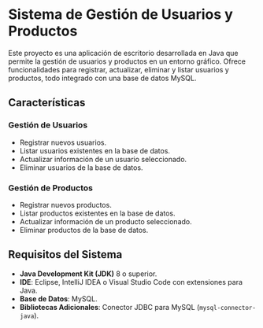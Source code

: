 # Sistema de Gestión de Usuarios y Productos

Este proyecto es una aplicación de escritorio desarrollada en Java que permite la gestión de usuarios y productos en un entorno gráfico. Ofrece funcionalidades para registrar, actualizar, eliminar y listar usuarios y productos, todo integrado con una base de datos MySQL.

## **Características**

### **Gestión de Usuarios**
- Registrar nuevos usuarios.
- Listar usuarios existentes en la base de datos.
- Actualizar información de un usuario seleccionado.
- Eliminar usuarios de la base de datos.

### **Gestión de Productos**
- Registrar nuevos productos.
- Listar productos existentes en la base de datos.
- Actualizar información de un producto seleccionado.
- Eliminar productos de la base de datos.

## **Requisitos del Sistema**
- **Java Development Kit (JDK)** 8 o superior.
- **IDE**: Eclipse, IntelliJ IDEA o Visual Studio Code con extensiones para Java.
- **Base de Datos**: MySQL.
- **Bibliotecas Adicionales**: Conector JDBC para MySQL (`mysql-connector-java`).
